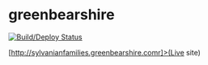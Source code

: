 # greenbearshire

[![Build/Deploy Status](https://api.travis-ci.org/terrajackson/greenbearshire.svg?branch=master)](https://travis-ci.org/terrajackson/greenbearshire#)

[http://sylvanianfamilies.greenbearshire.comr]>(Live site)
